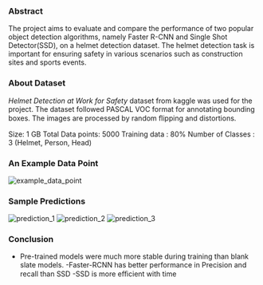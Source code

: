 ### Abstract
The project aims to evaluate and compare the performance of two popular object detection algorithms, namely Faster R-CNN and Single Shot Detector(SSD), on a helmet detection dataset. The helmet detection task is important for ensuring safety in various scenarios such as construction sites and sports events.

### About Dataset
*Helmet Detection at Work for Safety* dataset from kaggle was used for the project. The dataset followed PASCAL VOC format for annotating bounding boxes. The images are processed by random ﬂipping and distortions.

Size: 1 GB
Total Data points: 5000
Training data : 80%
Number of Classes : 3 (Helmet, Person, Head)

### An Example Data Point
![example_data_point]()

### Sample Predictions
![prediction_1]()
![prediction_2]()
![prediction_3]()

### Conclusion
- Pre-trained models were much more stable during training than blank slate models.
-Faster-RCNN has better performance in Precision and recall than SSD
-SSD is more eﬃcient with time